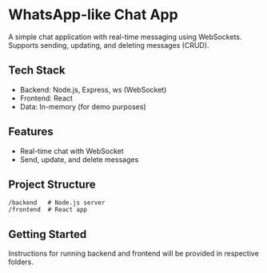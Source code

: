 # WhatsApp-like Chat App

A simple chat application with real-time messaging using WebSockets. Supports sending, updating, and deleting messages (CRUD).

## Tech Stack
- Backend: Node.js, Express, ws (WebSocket)
- Frontend: React
- Data: In-memory (for demo purposes)

## Features
- Real-time chat with WebSocket
- Send, update, and delete messages

## Project Structure
```
/backend   # Node.js server
/frontend  # React app
```

## Getting Started
Instructions for running backend and frontend will be provided in respective folders. 